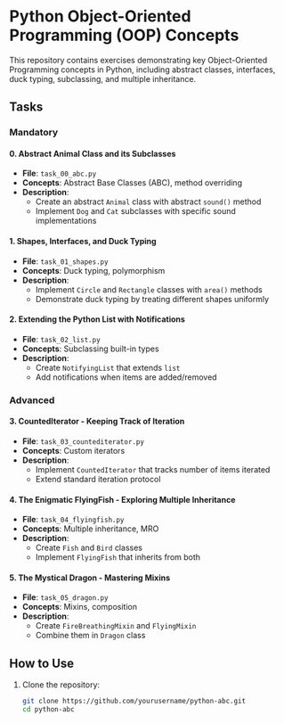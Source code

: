 # Python Object-Oriented Programming (OOP) Concepts

This repository contains exercises demonstrating key Object-Oriented Programming concepts in Python, including abstract classes, interfaces, duck typing, subclassing, and multiple inheritance.

## Tasks

### Mandatory

#### 0. Abstract Animal Class and its Subclasses
- **File**: `task_00_abc.py`
- **Concepts**: Abstract Base Classes (ABC), method overriding
- **Description**: 
  - Create an abstract `Animal` class with abstract `sound()` method
  - Implement `Dog` and `Cat` subclasses with specific sound implementations

#### 1. Shapes, Interfaces, and Duck Typing
- **File**: `task_01_shapes.py`
- **Concepts**: Duck typing, polymorphism
- **Description**:
  - Implement `Circle` and `Rectangle` classes with `area()` methods
  - Demonstrate duck typing by treating different shapes uniformly

#### 2. Extending the Python List with Notifications
- **File**: `task_02_list.py`
- **Concepts**: Subclassing built-in types
- **Description**:
  - Create `NotifyingList` that extends `list`
  - Add notifications when items are added/removed

### Advanced

#### 3. CountedIterator - Keeping Track of Iteration
- **File**: `task_03_countediterator.py`
- **Concepts**: Custom iterators
- **Description**:
  - Implement `CountedIterator` that tracks number of items iterated
  - Extend standard iteration protocol

#### 4. The Enigmatic FlyingFish - Exploring Multiple Inheritance
- **File**: `task_04_flyingfish.py`
- **Concepts**: Multiple inheritance, MRO
- **Description**:
  - Create `Fish` and `Bird` classes
  - Implement `FlyingFish` that inherits from both

#### 5. The Mystical Dragon - Mastering Mixins
- **File**: `task_05_dragon.py`
- **Concepts**: Mixins, composition
- **Description**:
  - Create `FireBreathingMixin` and `FlyingMixin`
  - Combine them in `Dragon` class

## How to Use

1. Clone the repository:
   ```bash
   git clone https://github.com/yourusername/python-abc.git
   cd python-abc
